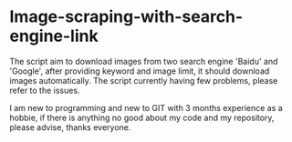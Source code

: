 # Image-scraping-with-search-engine-link
The script aim to download images from two search engine 'Baidu' and 'Google', after providing keyword and image limit, it should download images automatically.
The script currently having few problems, please refer to the issues. 

I am new to programming and new to GIT with 3 months experience as a hobbie, if there is anything no good about my code and my repository, please advise, thanks everyone. 
